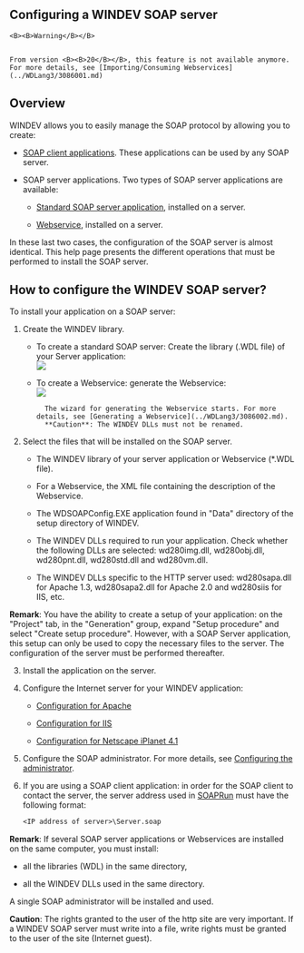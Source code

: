 
## Configuring a WINDEV SOAP server
			






	<B><B>Warning</B></B>

	From version <B><B>20</B></B>, this feature is not available anymore. For more details, see [Importing/Consuming Webservices](../WDLang3/3086001.md)



<a name="NOTE1"></a>
<a name="NOTE1_1"></a>


## Overview
<a name="overview_ELTTEXTE000184"></a>
WINDEV allows you to easily manage the SOAP protocol by allowing you to create:

- [SOAP client applications](../WDLang3/3069008.md). These applications can be used by any SOAP server.

- SOAP server applications. Two types of SOAP server applications are available:

	- [Standard SOAP server application](../WDLang3/3069004.md),  installed on a server.

	- [Webservice](../WDLang3/3086002.md),  installed on a server.





In these last two cases, the configuration of the SOAP server is almost identical. This help page presents the different operations that must be performed to install the SOAP server.

<a name="NOTE2"></a>
<a name="NOTE2_1"></a>


## How to configure the WINDEV SOAP server?
<a name="how_configure_the_windev_soap_server_ELTTEXTE000208"></a>
To install your application on a SOAP server:

1. Create the WINDEV library.

	- To create a standard SOAP server: Create the library (.WDL file) of your Server application: <br>![](https://doc.pcsoft.fr/en-US/images/image.awp?langid=3&name=ico_generation_bibli_WD.gif)


	- To create a Webservice: generate the Webservice: <br>![](https://doc.pcsoft.fr/en-US/images/image.awp?langid=3&name=ico_generation_WebService.gif)

			The wizard for generating the Webservice starts. For more details, see [Generating a Webservice](../WDLang3/3086002.md).
			**Caution**: The WINDEV DLLs must not be renamed.




2. Select the files that will be installed on the SOAP server.

	- The WINDEV library of your server application or Webservice (\*.WDL file).

	- For a Webservice, the XML file containing the description of the Webservice.

	- The WDSOAPConfig.EXE application found in "Data" directory of the setup directory of WINDEV.

	- The WINDEV DLLs required to run your application. Check whether the following DLLs are selected: wd280img.dll, wd280obj.dll, wd280pnt.dll, wd280std.dll and wd280vm.dll.

	- The WINDEV DLLs specific to the HTTP server used: wd280sapa.dll for Apache 1.3, wd280sapa2.dll for Apache 2.0 and wd280siis for IIS, etc.


**Remark**: You have the ability to create a setup of your application: on the "Project" tab, in the "Generation" group, expand "Setup procedure" and select "Create setup procedure". However, with a SOAP Server application, this setup can only be used to copy the necessary files to the server. The configuration of the server must be performed thereafter.

3. Install the application on the server.  

4. Configure the Internet server for your WINDEV application:

	- [Configuration for Apache](../WDLang3/3086004.md)

	- [Configuration for IIS](../WDLang3/3086005.md)

	- [Configuration for Netscape iPlanet 4.1](../WDLang3/3086006.md)




5. Configure the SOAP administrator. For more details, see [Configuring the administrator](../WDLang3/3086007.md).

6. If you are using a SOAP client application: in order for the SOAP client to contact the server, the server address used in [SOAPRun](../WDLang3/3069013.md) must have the following format: 
	
	```txt
	<IP address of server>\Server.soap
	```





**Remark**: If several SOAP server applications or Webservices are installed on the same computer, you must install:

- all the libraries (WDL) in the same directory, 

- all the WINDEV DLLs used in the same directory.




A single SOAP administrator will be installed and used.

**Caution**: The rights granted to the user of the http site are very important. If a WINDEV SOAP server must write into a file, write rights must be granted to the user of the site (Internet guest).


